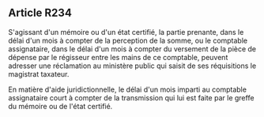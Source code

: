 Article R234
----
S'agissant d'un mémoire ou d'un état certifié, la partie prenante, dans le délai
d'un mois à compter de la perception de la somme, ou le comptable assignataire,
dans le délai d'un mois à compter du versement de la pièce de dépense par le
régisseur entre les mains de ce comptable, peuvent adresser une réclamation au
ministère public qui saisit de ses réquisitions le magistrat taxateur.

En matière d'aide juridictionnelle, le délai d'un mois imparti au comptable
assignataire court à compter de la transmission qui lui est faite par le greffe
du mémoire ou de l'état certifié.
